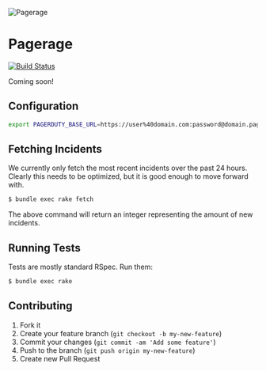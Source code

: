 ![Pagerage](https://raw.github.com/gorsuch/pagerage/master/pagerage.jpg)

# Pagerage

[![Build Status](https://secure.travis-ci.org/gorsuch/pagerage.png)](http://travis-ci.org/gorsuch/pagerage)

Coming soon!

## Configuration

```bash
export PAGERDUTY_BASE_URL=https://user%40domain.com:password@domain.pagerduty.com/api/v1
```

## Fetching Incidents

We currently only fetch the most recent incidents over the past 24 hours.  Clearly this needs to be optimized, but it is good enough to move forward with.

```bash
$ bundle exec rake fetch
```

The above command will return an integer representing the amount of new incidents.

## Running Tests

Tests are mostly standard RSpec. Run them:

```bash
$ bundle exec rake
```

## Contributing

1. Fork it
2. Create your feature branch (`git checkout -b my-new-feature`)
3. Commit your changes (`git commit -am 'Add some feature'`)
4. Push to the branch (`git push origin my-new-feature`)
5. Create new Pull Request
